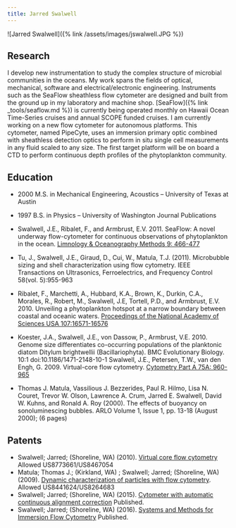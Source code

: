 ```yaml
---
title: Jarred Swalwell
---
```

![Jarred Swalwell]({% link /assets/images/jswalwell.JPG %})

## Research
I develop new instrumentation to study the complex structure of microbial communities in the oceans. My work spans the fields of optical, mechanical, software and electrical/electronic engineering. Instruments such as the SeaFlow sheathless flow cytometer are designed and built from the ground up in my laboratory and machine shop. [SeaFlow]({% link _tools/seaflow.md %}) is currently being operated monthly on Hawaii Ocean Time-Series cruises and annual SCOPE funded cruises. I am currently working on a new flow cytometer for autonomous platforms. This cytometer, named PipeCyte, uses an immersion primary optic combined with sheathless detection optics to perform in situ single cell measurements in any fluid scaled to any size. The first target platform will be on board a CTD to perform continuous depth profiles of the phytoplankton community.

## Education
* 2000 M.S. in Mechanical Engineering, Acoustics – University of Texas at Austin
* 1997 B.S. in Physics – University of Washington
Journal Publications

* Swalwell, J.E., Ribalet, F., and Armbrust, E.V. 2011. SeaFlow: A novel underway flow-cytometer for continuous observations of phytoplankton in the ocean. [Limnology & Oceanography Methods 9: 466-477](http://www.aslo.org/lomethods/free/2011/0466.html)
* Tu, J., Swalwell, J.E., Giraud, D., Cui, W., Matula, T.J. (2011). Microbubble sizing and shell characterization using flow cytometry. IEEE Transactions on Ultrasonics, Ferroelectrics, and Frequency Control 58(vol. 5):955-963
* Ribalet, F., Marchetti, A., Hubbard, K.A., Brown, K., Durkin, C.A., Morales, R., Robert, M., Swalwell, J.E, Tortell, P.D., and Armbrust, E.V. 2010. Unveiling a phytoplankton hotspot at a narrow boundary between coastal and oceanic waters.  [Proceedings of the National Academy of Sciences USA 107:16571-16576](http://www.pnas.org/content/107/38/16571.abstract)
* Koester, J.A., Swalwell, J.E., von Dassow, P., Armbrust, V.E. 2010. Genome size differentiates co-occurring populations of the planktonic diatom Ditylum brightwellii (Bacillariophyta). BMC Evolutionary Biology. 10:1 doi:10.1186/1471-2148-10-1
 Swalwell, J.E., Petersen, T.W., van den Engh, G. 2009. Virtual-core flow cytometry. [Cytometry Part A 75A: 960-965](http://dx.doi.org/10.1002/cyto.a.20792)
* Thomas J. Matula, Vassilious J. Bezzerides, Paul R. Hilmo, Lisa N. Couret, Trevor W. Olson, Lawrence A. Crum, Jarred E. Swalwell, David W. Kuhns, and Ronald A. Roy (2000). The effects of buoyancy on sonoluminescing bubbles. ARLO Volume 1, Issue 1, pp. 13-18 (August 2000); (6 pages)

## Patents
* Swalwell; Jarred; (Shoreline, WA) (2010). [Virtual core flow cytometry](http://patentscope.wipo.int/search/en/detail.jsf?docId=WO2010085632&recNum=1&maxRec=&office=&prevFilter=&sortOption=&queryString=&tab=PCT+Biblio) Allowed US8773661/US8467054
* Matula; Thomas J.; (Kirkland, WA) ; Swalwell; Jarred; (Shoreline, WA) (2009). [Dynamic characterization of particles with flow cytometry](http://appft.uspto.gov/netacgi/nph-Parser?Sect1=PTO2&Sect2=HITOFF&p=1&u=%2Fnetahtml%2FPTO%2Fsearch-bool.html&r=5&f=G&l=50&co1=AND&d=PG01&s1=swalwell&OS=swalwell&RS=swalwell). Allowed US8441624/US8264683
* Swalwell; Jarred; (Shoreline, WA) (2015). [Cytometer with automatic continuous alignment correction](http://patentscope.wipo.int/search/en/WO2010085655) Published.
* Swalwell; Jarred; (Shoreline, WA) (2016). [Systems and Methods for Immersion Flow Cytometry](https://patentscope.wipo.int/search/en/detail.jsf?docId=WO2016112035) Published.
